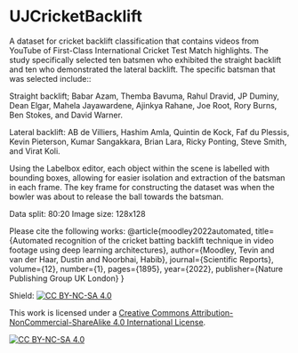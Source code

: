 # UJCricketBacklift
A dataset for cricket backlift classification that contains videos from YouTube of First-Class International Cricket Test Match highlights. The study specifically selected ten batsmen who exhibited the straight backlift and ten who demonstrated the lateral backlift. The specific batsman that was selected include::

Straight backlift; Babar Azam, Themba Bavuma, Rahul Dravid, JP Duminy, Dean Elgar, Mahela Jayawardene, Ajinkya Rahane, Joe Root, Rory Burns, Ben Stokes, and David Warner. 

Lateral backlift: AB de Villiers, Hashim Amla, Quintin de Kock, Faf du Plessis, Kevin Pieterson, Kumar Sangakkara, Brian Lara, Ricky Ponting, Steve Smith, and Virat Koli.

Using the Labelbox editor, each object within the scene is labelled with bounding boxes, allowing for easier isolation and extraction of the batsman in each frame. The key frame for constructing the dataset was when the bowler was about to release the ball towards the batsman. 

Data split: 80:20
Image size: 128x128

Please cite the following works:
@article{moodley2022automated,
  title={Automated recognition of the cricket batting backlift technique in video footage using deep learning architectures},
  author={Moodley, Tevin and van der Haar, Dustin and Noorbhai, Habib},
  journal={Scientific Reports},
  volume={12},
  number={1},
  pages={1895},
  year={2022},
  publisher={Nature Publishing Group UK London}
}

Shield: [![CC BY-NC-SA 4.0][cc-by-nc-sa-shield]][cc-by-nc-sa]

This work is licensed under a
[Creative Commons Attribution-NonCommercial-ShareAlike 4.0 International License][cc-by-nc-sa].

[![CC BY-NC-SA 4.0][cc-by-nc-sa-image]][cc-by-nc-sa]

[cc-by-nc-sa]: http://creativecommons.org/licenses/by-nc-sa/4.0/
[cc-by-nc-sa-image]: https://licensebuttons.net/l/by-nc-sa/4.0/88x31.png
[cc-by-nc-sa-shield]: https://img.shields.io/badge/License-CC%20BY--NC--SA%204.0-lightgrey.svg

